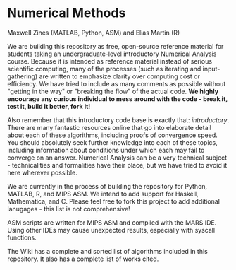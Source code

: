 # Numerical Methods

Maxwell Zines (MATLAB, Python, ASM) and Elias Martin (R)

We are building this repository as free, open-source reference material for students taking an undergraduate-level introductory Numerical Analysis course. Because it is intended as reference material instead of serious scientific computing, many of the processes (such as iterating and input-gathering) are written to emphasize clarity over computing cost or efficiency. We have tried to include as many comments as possible without "getting in the way" or "breaking the flow" of the actual code. **We highly encourage any curious individual to mess around with the code - break it, test it, build it better, fork it!**

Also remember that this introductory code base is exactly that: *introductory*. There are many fantastic resources online that go into elaborate detail about each of these algorithms, including proofs of convergence speed. You should absolutely seek further knowledge into each of these topics, including information about conditions under which each may fail to converge on an answer. Numerical Analysis can be a very technical subject - technicalities and formalities have their place, but we have tried to avoid it here wherever possible.

We are currently in the process of building the repository for Python, MATLAB, R, and MIPS ASM. We intend to add support for Haskell, Mathematica, and C. Please feel free to fork this project to add additional lanugages - this list is not comprehensive!

ASM scripts are written for MIPS ASM and compiled with the MARS IDE. Using other IDEs may cause unexpected results, especially with syscall functions. 

The Wiki has a complete and sorted list of algorithms included in this repository. It also has a complete list of works cited.
